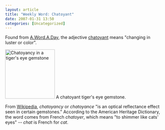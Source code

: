```yaml
---
layout: article
title: "Weekly Word: Chatoyant"
date: 2007-01-31 13:50
categories: [Uncategorized]
---
```

Found from <a href="http://wordsmith.org/words/chatoyant.html" title="Chatoyant">A.Word.A.Day</a>, the adjective <a href="http://dictionary.reference.com/browse/chatoyant">chatoyant</a> means "changing in luster or color".

<div class="figure"><img src="http://i88.photobucket.com/albums/k186/LearningNerd/Tigers-Eye.jpg" alt="Chatoyancy in a tiger's eye gemstone" width="160" height="160" />
A chatoyant tiger's eye gemstone.</div>

From <a href="http://en.wikipedia.org/wiki/Chatoyancy" title="Chatoyancy">Wikipedia</a>, <em>chatoyancy</em> or <em>chatoyance</em> "is an optical reflectance effect seen in certain gemstones." According to the American Heritage Dictionary, the word comes from French <em>chatoyer</em>, which means "to shimmer like cats' eyes" -- <em>chat</em> is French for <em>cat</em>.
